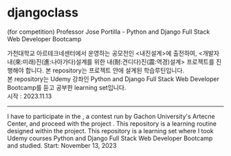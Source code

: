 # djangoclass
(for competition) Professor Jose Portilla - Python and Django Full Stack Web Developer Bootcamp 

가천대학교 아르테크네센터에서 운영하는 공모전인 <내진설계>에 출전하여, <개발자 내(來:미래)진(進:나아가다)설계를 위한 내(耐:견디다)진(震:역경)설계> 프로젝트를 진행해야 합니다. 본 repository는 프로젝트 안에 설계된 학습루틴입니다.  
본 repository는 Udemy 강좌인 Python and Django Full Stack Web Developer Bootcamp를 듣고 공부한 learning set입니다.    
시작 : 2023.11.13

-------------------------------------------  

I have to participate in the <Earthquake at my life-proof Design>, a contest run by Gachon University's Artecne Center, and proceed with the project <developing me>. This repository is a learning routine designed within the project.
This repository is a learning set where I took Udemy courses Python and Django Full Stack Web Developer Bootcamp and studied.
Start: November 13, 2023
